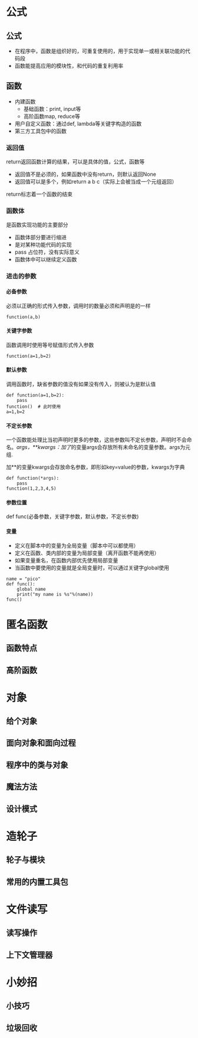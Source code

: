 # 公式
## 公式
- 在程序中，函数是组织好的，可重复使用的，用于实现单一或相关联功能的代码段
- 函数能提高应用的模块性，和代码的重复利用率

## 函数
- 内建函数
    - 基础函数：print, input等
    - 高阶函数map, reduce等
- 用户自定义函数：通过def, lambda等关键字构造的函数
- 第三方工具包中的函数

### 返回值
return返回函数计算的结果，可以是具体的值，公式，函数等
- 返回值不是必须的，如果函数中没有return，则默认返回None
- 返回值可以是多个，例如return a b c（实际上会被当成一个元组返回）

return标志着一个函数的结束

### 函数体
是函数实现功能的主要部分
- 函数体部分要进行缩进
- 是对某种功能代码的实现
- pass 占位符，没有实际意义
- 函数体中可以继续定义函数

### 进击的参数
#### 必备参数
必须以正确的形式传入参数，调用时的数量必须和声明是的一样
```
function(a,b)
```
#### 关键字参数
函数调用时使用等号赋值形式传入参数
```
function(a=1,b=2)
```
#### 默认参数
调用函数时，缺省参数的值没有如果没有传入，则被认为是默认值
```
def function(a=1,b=2):
    pass
function()  # 此时使用
a=1,b=2
```
#### 不定长参数
一个函数能处理比当初声明时更多的参数，这些参数叫不定长参数，声明时不会命名。*args，**kwargs：加了*的变量args会存放所有未命名的变量参数。args为元组.

加**的变量kwargs会存放命名参数，即形如key=value的参数，kwargs为字典
```
def function(*args):
    pass
function(1,2,3,4,5)
```
#### 参数位置
def func(必备参数，关键字参数，默认参数，不定长参数)

#### 变量
- 定义在脚本中的变量为全局变量（脚本中可以都使用）
- 定义在函数、类内部的变量为局部变量（离开函数不能再使用）
- 如果变量重名，在函数内部优先使用局部变量
- 当函数中要使用的变量就是全局变量时，可以通过关键字global使用
```
name = "pico"
def func():
    global name
    print("my name is %s"%(name))
func()
```

# 匿名函数


## 函数特点

## 高阶函数

# 对象
## 给个对象

## 面向对象和面向过程

## 程序中的类与对象

## 魔法方法

## 设计模式


# 造轮子
## 轮子与模块

## 常用的内置工具包


# 文件读写
## 读写操作

## 上下文管理器


# 小妙招
## 小技巧

## 垃圾回收
